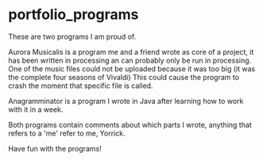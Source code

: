 # portfolio_programs
These are two programs I am proud of.

Aurora Musicalis is a program me and a friend wrote as core of a project,
it has been written in processing an can probably only be run in processing.
One of the music files could not be uploaded because it was too big (it was the complete four seasons of Vivaldi)
This could cause the program to crash the moment that specific file is called.

Anagramminator is a program I wrote in Java after learning how to work with it in a week.

Both programs contain comments about which parts I wrote, anything that refers to a 'me' refer to me, Yorrick.

Have fun with the programs!
